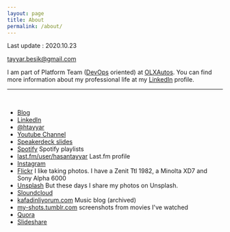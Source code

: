 ```yaml
---
layout: page
title: About
permalink: /about/
---
```

Last update : 2020.10.23

[tayyar.besik@gmail.com](mailto:tayyar.besik@gmail.com)

I am part of Platform Team ([DevOps](https://en.wikipedia.org/wiki/DevOps) oriented) at [OLXAutos](https://www.olxgroup.com/locations/germany-berlin). You can find more information about my professional life at my [LinkedIn][linkedin] profile.

<hr> <br>
 
- [<span class="fa fa-medium" style="color:#030303"></span> Blog][medium]
- [<span class="fa fa-linkedin" style="color:#4875B4"></span> LinkedIn][linkedin]
- [<span class="fa fa-twitter" style="color:#33CCFF"></span> @htayyar][twitter]
- [<span class="fa fa-youtube" style="color:#FF3333"></span> Youtube Channel][yt]
- [Speakerdeck slides](https://speakerdeck.com/hasantayyar/)
- [Spotify][spotify] Spotify playlists
- [last.fm/user/hasantayyar](http://last.fm/user/hasantayyar) Last.fm profile
- [<span class="fa fa-instagram" style="color:#517fa4"></span> Instagram][instagram]
- [<span class="fa fa-flickr" style="color:#FE0883"></span> Flickr][flickr]  I like taking photos.  I have a Zenit Ttl 1982, a Minolta XD7 and Sony Alpha 6000
- [<span class="fa fa-camera" style="color:#FE0883"></span> Unsplash][unsplash]  But these days I share my photos on Unsplash.
- [<span class="fa fa-soundcloud" style="color:#ff3a00"></span> Sloundcloud][s]
- [kafadinliyorum.com][music-blog] Music blog (archived)
- [my-shots.tumblr.com][tumblr2] screenshots from movies I've watched
- [Quora][quora]
- [Slideshare][slideshare]

[spotify]: https://open.spotify.com/user/hasantayyar
[medium]: https://medium.com/@htayyar
[s]: https://soundcloud.com/hasantayyar
[vimeo]: http://www.vimeo.com/hasantayyar
[yt]: http://www.youtube.com/hasantayyar
[face]: http://www.facebook.com/profile.php?id=585582134
[twitter]: http://twitter.com/htayyar
[linkedin]: http://www.linkedin.com/in/hasantayyar
[blog]: https://medium.com/@htayyar
[music-blog]: http://kafadinliyorum.com
[tumblr2]: http://my-shots.tumblr.com
[plus]: http://google.com/+HasanTayyarBESIK/
[quora]: http://www.quora.com/hasan-tayyar-be%c5%9fik
[slideshare]: http://www.slideshare.net/hasantayyar
[flickr]: http://www.flickr.com/people/hasantayyar/
[unsplash]: https://unsplash.com/@hasantayyar
[behance]: https://www.behance.net/hasantayyar
[instagram]: http://instagram.com/tayyarsah
